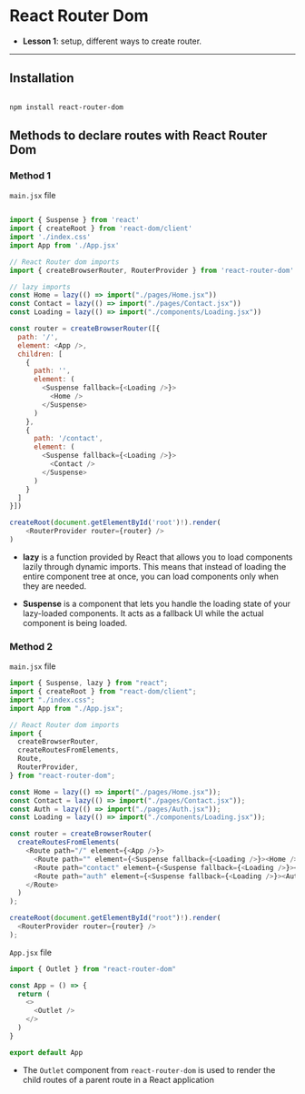 # **React Router Dom**

- **Lesson 1**: setup, different ways to create router.

<hr>

## **Installation**

```bash

npm install react-router-dom

```

## **Methods to declare routes with React Router Dom**

### **Method 1**

`main.jsx` file

```javascript

import { Suspense } from 'react'
import { createRoot } from 'react-dom/client'
import './index.css'
import App from './App.jsx'

// React Router dom imports
import { createBrowserRouter, RouterProvider } from 'react-router-dom'

// lazy imports
const Home = lazy(() => import("./pages/Home.jsx"))
const Contact = lazy(() => import("./pages/Contact.jsx"))
const Loading = lazy(() => import("./components/Loading.jsx"))

const router = createBrowserRouter([{
  path: '/',
  element: <App />,
  children: [
    {
      path: '',
      element: (
        <Suspense fallback={<Loading />}>
          <Home />
        </Suspense>
      )
    },
    {
      path: '/contact',
      element: (
        <Suspense fallback={<Loading />}>
          <Contact />
        </Suspense>
      )
    }
  ]
}])

createRoot(document.getElementById('root')!).render(
    <RouterProvider router={router} />
)

```
- **lazy** is a function provided by React that allows you to load components lazily through dynamic imports. This means that instead of loading the entire component tree at once, you can load components only when they are needed.

- **Suspense** is a component that lets you handle the loading state of your lazy-loaded components. It acts as a fallback UI while the actual component is being loaded.


### **Method 2**

`main.jsx` file

```javascript
import { Suspense, lazy } from "react";
import { createRoot } from "react-dom/client";
import "./index.css";
import App from "./App.jsx";

// React Router dom imports
import {
  createBrowserRouter,
  createRoutesFromElements,
  Route,
  RouterProvider,
} from "react-router-dom";

const Home = lazy(() => import("./pages/Home.jsx"));
const Contact = lazy(() => import("./pages/Contact.jsx"));
const Auth = lazy(() => import("./pages/Auth.jsx"));
const Loading = lazy(() => import("./components/Loading.jsx"));

const router = createBrowserRouter(
  createRoutesFromElements(
    <Route path="/" element={<App />}>
      <Route path="" element={<Suspense fallback={<Loading />}><Home /></Suspense>} />
      <Route path="contact" element={<Suspense fallback={<Loading />}><Contact /></Suspense>} />
      <Route path="auth" element={<Suspense fallback={<Loading />}><Auth /></Suspense>} />
    </Route>
  )
);

createRoot(document.getElementById("root")!).render(
  <RouterProvider router={router} />
);

```

`App.jsx` file

```javascript
import { Outlet } from "react-router-dom"

const App = () => {
  return (
    <>
      <Outlet />
    </>
  )
}

export default App
```

- The `Outlet` component from `react-router-dom` is used to render the child routes of a parent route in a React application